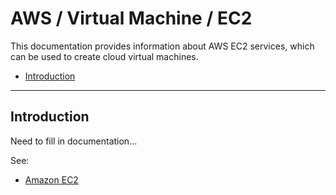 # AWS / Virtual Machine / EC2 #

This documentation provides information about AWS EC2 services, which can be used to create cloud virtual machines.

* [Introduction](#introduction)

------------

## Introduction ##

Need to fill in documentation...

See:

* [Amazon EC2](https://aws.amazon.com/ec2/)
